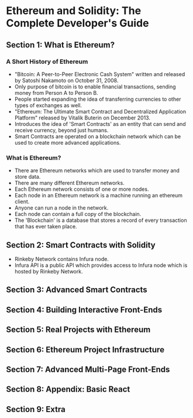 # Ethereum and Solidity: The Complete Developer's Guide

## Section 1: What is Ethereum?

### A Short History of Ethereum

- "Bitcoin: A Peer-to-Peer Electronic Cash System" written and released by Satoshi Nakamoto on October 31, 2008.
- Only purpose of bitcoin is to enable financial transactions, sending money from Person A to Person B.
- People started expanding the idea of transferring currencies to other types of exchanges as well.
- "Ethereum: The Ultimate Smart Contract and Decentralized Application Platform" released by Vitalik Buterin on December 2013.
- Introduces the idea of 'Smart Contracts' as an entity that can send and receive currency, beyond just humans.
- Smart Contracts are operated on a blockchain network which can be used to create more advanced applications.

### What is Ethereum?

- There are Ethereum networks which are used to transfer money and store data.
- There are many different Ethereum networks.
- Each Ethereum network consists of one or more nodes.
- Each node in an Ethereum network is a machine running an ethereum client.
- Anyone can run a node in the network.
- Each node can contain a full copy of the blockchain.
- The 'Blockchain' is a database that stores a record of every transaction that has ever taken place.



## Section 2: Smart Contracts with Solidity
- Rinkeby Network contains Infura node.
- Infura API is a public API which provides access to Infura node which is hosted by Rinkeby Network.
## Section 3: Advanced Smart Contracts
## Section 4: Building Interactive Front-Ends
## Section 5: Real Projects with Ethereum
## Section 6: Ethereum Project Infrastructure
## Section 7: Advanced Multi-Page Front-Ends
## Section 8: Appendix: Basic React
## Section 9: Extra

